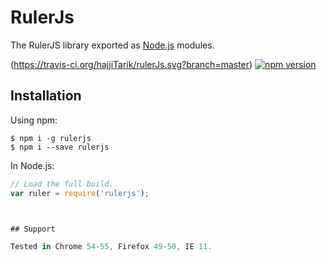 # RulerJs

The RulerJS library exported as [Node.js](https://nodejs.org/) modules.

(https://travis-ci.org/hajjiTarik/rulerJs.svg?branch=master)
[![npm version](https://badge.fury.io/js/rulerjs.svg)](https://badge.fury.io/js/rulerjs)
## Installation

Using npm:
```shell
$ npm i -g rulerjs
$ npm i --save rulerjs
```

In Node.js:
```js
// Load the full build.
var ruler = require('rulerjs');



## Support

Tested in Chrome 54-55, Firefox 49-50, IE 11.
